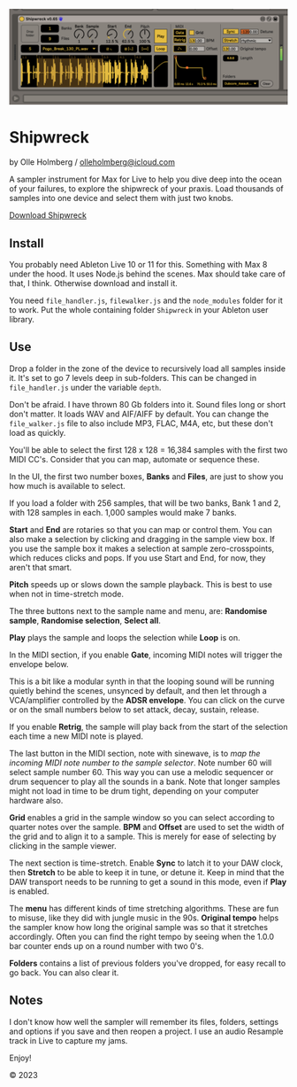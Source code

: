![Shipwreck](https://raw.githubusercontent.com/unremarkablegarden/shipwreck/main/Shipwreck.png)

# Shipwreck
by Olle Holmberg / olleholmberg@icloud.com

A sampler instrument for Max for Live to help you dive deep into the ocean of your failures, to explore the shipwreck of your praxis. Load thousands of samples into one device and select them with just two knobs.

[Download Shipwreck](https://github.com/unremarkablegarden/shipwreck/archive/refs/heads/main.zip)

## Install

You probably need Ableton Live 10 or 11 for this. Something with Max 8 under the hood. It uses Node.js behind the scenes. Max should take care of that, I think. Otherwise download and install it. 

You need `file_handler.js`, `filewalker.js` and the `node_modules` folder for it to work. Put the whole containing folder `Shipwreck` in your Ableton user library.

## Use

Drop a folder in the zone of the device to recursively load all samples inside it. It's set to go 7 levels deep in sub-folders. This can be changed in `file_handler.js` under the variable `depth`.

Don't be afraid. I have thrown 80 Gb folders into it. Sound files long or short don't matter. It loads WAV and AIF/AIFF by default. You can change the `file_walker.js` file to also include MP3, FLAC, M4A, etc, but these don't load as quickly.

You'll be able to select the first 128 x 128 = 16,384 samples with the first two MIDI CC's. Consider that you can map, automate or sequence these.

In the UI, the first two number boxes, **Banks** and **Files**, are just to show you how much is available to select.

If you load a folder with 256 samples, that will be two banks, Bank 1 and 2, with 128 samples in each. 1,000 samples would make 7 banks.

**Start** and **End** are rotaries so that you can map or control them. You can also make a selection by clicking and dragging in the sample view box. If you use the sample box it makes a selection at sample zero-crosspoints, which reduces clicks and pops. If you use Start and End, for now, they aren't that smart.

**Pitch** speeds up or slows down the sample playback. This is best to use when not in time-stretch mode.

The three buttons next to the sample name and menu, are: **Randomise sample**, **Randomise selection**, **Select all**.

**Play** plays the sample and loops the selection while **Loop** is on.

In the MIDI section, if you enable **Gate**, incoming MIDI notes will trigger the envelope below. 

This is a bit like a modular synth in that the looping sound will be running quietly behind the scenes, unsynced by default, and then let through a VCA/amplifier controlled by the **ADSR envelope**. You can click on the curve or on the small numbers below to set attack, decay, sustain, release.

If you enable **Retrig**, the sample will play back from the start of the selection each time a new MIDI note is played.

The last button in the MIDI section, note with sinewave, is to *map the incoming MIDI note number to the sample selector*. Note number 60 will select sample number 60. This way you can use a melodic sequencer or drum sequencer to play all the sounds in a bank. Note that longer samples might not load in time to be drum tight, depending on your computer hardware also.

**Grid** enables a grid in the sample window so you can select according to quarter notes over the sample. **BPM** and **Offset** are used to set the width of the grid and to align it to a sample. This is merely for ease of selecting by clicking in the sample viewer.

The next section is time-stretch. Enable **Sync** to latch it to your DAW clock, then **Stretch** to be able to keep it in tune, or detune it. Keep in mind that the DAW transport needs to be running to get a sound in this mode, even if **Play** is enabled. 

The **menu** has different kinds of time stretching algorithms. These are fun to misuse, like they did with jungle music in the 90s. **Original tempo** helps the sampler know how long the original sample was so that it stretches accordingly. Often you can find the right tempo by seeing when the 1.0.0 bar counter ends up on a round number with two 0's.

**Folders** contains a list of previous folders you've dropped, for easy recall to go back. You can also clear it.

## Notes

I don't know how well the sampler will remember its files, folders, settings and options if you save and then reopen a project. I use an audio Resample track in Live to capture my jams.

Enjoy!

© 2023